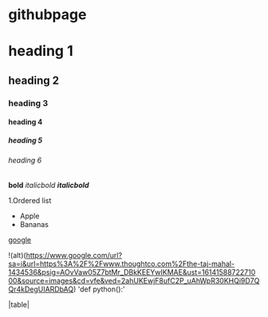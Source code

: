 # githubpage
# heading 1

## heading 2

### heading 3
#### heading 4
##### heading 5
###### heading 6

**bold**
*italicbold*
***italicbold***

1.Ordered list

- Apple
- Bananas

[google](https://www.google.com/)

!(alt)(https://www.google.com/url?sa=i&url=https%3A%2F%2Fwww.thoughtco.com%2Fthe-taj-mahal-1434536&psig=AOvVaw05Z7btMr_DBkKEEYwIKMAE&ust=1614158872271000&source=images&cd=vfe&ved=2ahUKEwjF8ufC2P_uAhWpR30KHQi9D7QQr4kDegUIARDbAQ)
'def python():'

|table|
